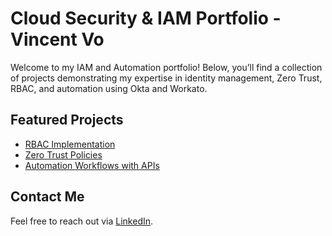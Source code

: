 <link rel="stylesheet" type="text/css" href="styles.css">

# Cloud Security & IAM Portfolio - Vincent Vo

Welcome to my IAM and Automation portfolio! Below, you’ll find a collection of projects demonstrating my expertise in identity management, Zero Trust, RBAC, and automation using Okta and Workato.

## Featured Projects
- [RBAC Implementation](RBAC/rbac-okta.md)
- [Zero Trust Policies](Zero_Trust/zero-trust.mdzero-trust.md)
- [Automation Workflows with APIs](Workflow_Automation/automation.md)

## Contact Me  
Feel free to reach out via [LinkedIn](https://linkedin.com/in/vovincent12).
